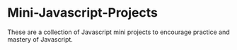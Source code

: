# Mini-Javascript-Projects
These are a collection of Javascript mini projects to encourage practice and mastery of Javascript.
